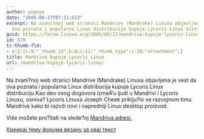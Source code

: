 ```yaml
---
author: popeye
date: "2005-06-17T07:21:51Z"
excerpt: Na zvani?noj web stranici Mandrive (Mandrake) Linuxa objavljena je vest da
  ova poznata i popularna Linux distribucija kupuje Lycoris Linux distribuciju.
guid: https://forum.linuxo.org/2005/06/17/mandriva-kupuje-lycoris-linux/
id: 879
tc-thumb-fld:
- a:2:{s:9:"_thumb_id";b:0;s:11:"_thumb_type";s:10:"attachment";}
title: Mandriva kupuje Lycoris Linux
url: /mandriva-kupuje-lycoris-linux/
---
```

Na zvani?noj web stranici Mandrive (Mandrake) Linuxa objavljena je vest da ova poznata i popularna Linux distribucija kupuje Lycoris Linux distribuciju.<!--break-->Kao deo ovog dogovora izmeÄ‘u ljudi u Mandrivi i Lycoris Linuxu, osniva? Lycoris Linuxa Joseph Cheek priklju?io se razvojnom timu Mandrive kako bi razvili novi i napredniji Linux desktop proizvod.

Više možete pro?itati na slede?oj [Mandriva adresi.](http://www.mandriva.com/company/press/pr?n=/pr/corporate/2556) 

[Креирај тему форума везану за овај текст](https://linuxo.org/nova-tema-na-forumu/?se_pid=879)